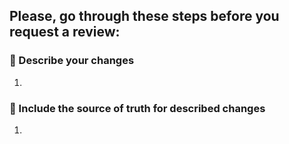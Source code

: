 ## Please, go through these steps before you request a review:

### 📝 Describe your changes
1. 

### 🔎 Include the source of truth for described changes
1. 
